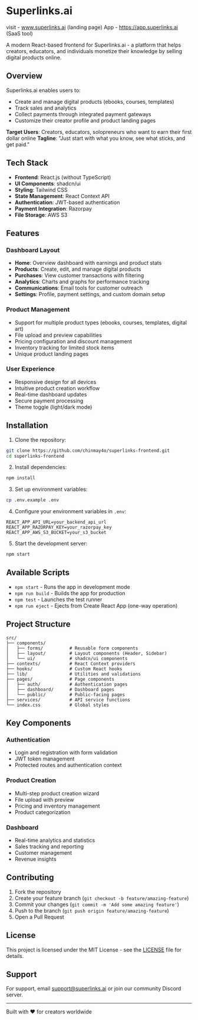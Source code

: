 # Superlinks.ai
visit - www.superlinks.ai (landing page)
App - https://app.superlinks.ai (SaaS tool)

A modern React-based frontend for Superlinks.ai - a platform that helps creators, educators, and individuals monetize their knowledge by selling digital products online.

## Overview

Superlinks.ai enables users to:
- Create and manage digital products (ebooks, courses, templates)
- Track sales and analytics
- Collect payments through integrated payment gateways
- Customize their creator profile and product landing pages

**Target Users**: Creators, educators, solopreneurs who want to earn their first dollar online
**Tagline**: "Just start with what you know, see what sticks, and get paid."

## Tech Stack

- **Frontend**: React.js (without TypeScript)
- **UI Components**: shadcn/ui
- **Styling**: Tailwind CSS
- **State Management**: React Context API
- **Authentication**: JWT-based authentication
- **Payment Integration**: Razorpay
- **File Storage**: AWS S3

## Features

### Dashboard Layout
- **Home**: Overview dashboard with earnings and product stats
- **Products**: Create, edit, and manage digital products
- **Purchases**: View customer transactions with filtering
- **Analytics**: Charts and graphs for performance tracking
- **Communications**: Email tools for customer outreach
- **Settings**: Profile, payment settings, and custom domain setup

### Product Management
- Support for multiple product types (ebooks, courses, templates, digital art)
- File upload and preview capabilities
- Pricing configuration and discount management
- Inventory tracking for limited stock items
- Unique product landing pages

### User Experience
- Responsive design for all devices
- Intuitive product creation workflow
- Real-time dashboard updates
- Secure payment processing
- Theme toggle (light/dark mode)

## Installation

1. Clone the repository:
```bash
git clone https://github.com/chinmay4o/superlinks-frontend.git
cd superlinks-frontend
```

2. Install dependencies:
```bash
npm install
```

3. Set up environment variables:
```bash
cp .env.example .env
```

4. Configure your environment variables in `.env`:
```
REACT_APP_API_URL=your_backend_api_url
REACT_APP_RAZORPAY_KEY=your_razorpay_key
REACT_APP_AWS_S3_BUCKET=your_s3_bucket
```

5. Start the development server:
```bash
npm start
```

## Available Scripts

- `npm start` - Runs the app in development mode
- `npm run build` - Builds the app for production
- `npm test` - Launches the test runner
- `npm run eject` - Ejects from Create React App (one-way operation)

## Project Structure

```
src/
├── components/
│   ├── forms/          # Reusable form components
│   ├── layout/         # Layout components (Header, Sidebar)
│   └── ui/             # shadcn/ui components
├── contexts/           # React Context providers
├── hooks/              # Custom React hooks
├── lib/                # Utilities and validations
├── pages/              # Page components
│   ├── auth/           # Authentication pages
│   ├── dashboard/      # Dashboard pages
│   └── public/         # Public-facing pages
├── services/           # API service functions
└── index.css           # Global styles
```

## Key Components

### Authentication
- Login and registration with form validation
- JWT token management
- Protected routes and authentication context

### Product Creation
- Multi-step product creation wizard
- File upload with preview
- Pricing and inventory management
- Product categorization

### Dashboard
- Real-time analytics and statistics
- Sales tracking and reporting
- Customer management
- Revenue insights

## Contributing

1. Fork the repository
2. Create your feature branch (`git checkout -b feature/amazing-feature`)
3. Commit your changes (`git commit -m 'Add some amazing feature'`)
4. Push to the branch (`git push origin feature/amazing-feature`)
5. Open a Pull Request

## License

This project is licensed under the MIT License - see the [LICENSE](LICENSE) file for details.

## Support

For support, email support@superlinks.ai or join our community Discord server.

---

Built with ❤️ for creators worldwide
